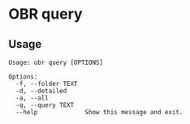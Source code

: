 # OBR query

## Usage
```
Usage: obr query [OPTIONS]

Options:
  -f, --folder TEXT
  -d, --detailed
  -a, --all
  -q, --query TEXT
  --help             Show this message and exit.
```